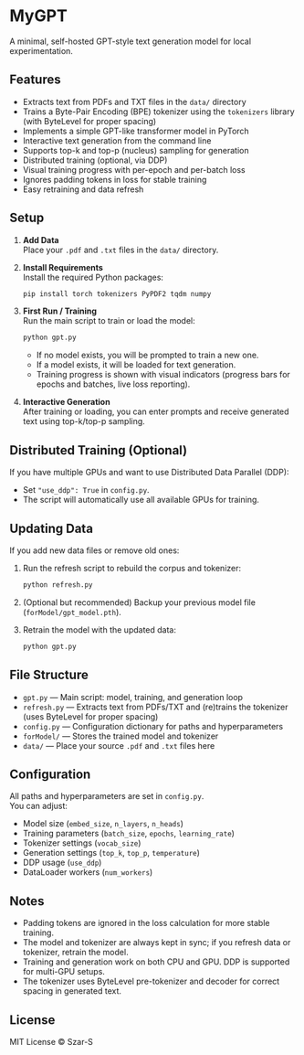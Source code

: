 # MyGPT

A minimal, self-hosted GPT-style text generation model for local experimentation.

## Features

- Extracts text from PDFs and TXT files in the `data/` directory
- Trains a Byte-Pair Encoding (BPE) tokenizer using the `tokenizers` library (with ByteLevel for proper spacing)
- Implements a simple GPT-like transformer model in PyTorch
- Interactive text generation from the command line
- Supports top-k and top-p (nucleus) sampling for generation
- Distributed training (optional, via DDP)
- Visual training progress with per-epoch and per-batch loss
- Ignores padding tokens in loss for stable training
- Easy retraining and data refresh

## Setup

1. **Add Data**  
   Place your `.pdf` and `.txt` files in the `data/` directory.

2. **Install Requirements**  
   Install the required Python packages:
   ```sh
   pip install torch tokenizers PyPDF2 tqdm numpy
   ```

3. **First Run / Training**  
   Run the main script to train or load the model:
   ```sh
   python gpt.py
   ```
   - If no model exists, you will be prompted to train a new one.
   - If a model exists, it will be loaded for text generation.
   - Training progress is shown with visual indicators (progress bars for epochs and batches, live loss reporting).

4. **Interactive Generation**  
   After training or loading, you can enter prompts and receive generated text using top-k/top-p sampling.

## Distributed Training (Optional)

If you have multiple GPUs and want to use Distributed Data Parallel (DDP):

- Set `"use_ddp": True` in `config.py`.
- The script will automatically use all available GPUs for training.

## Updating Data

If you add new data files or remove old ones:

1. Run the refresh script to rebuild the corpus and tokenizer:
   ```sh
   python refresh.py
   ```

2. (Optional but recommended) Backup your previous model file (`forModel/gpt_model.pth`).

3. Retrain the model with the updated data:
   ```sh
   python gpt.py
   ```

## File Structure

- `gpt.py` — Main script: model, training, and generation loop
- `refresh.py` — Extracts text from PDFs/TXT and (re)trains the tokenizer (uses ByteLevel for proper spacing)
- `config.py` — Configuration dictionary for paths and hyperparameters
- `forModel/` — Stores the trained model and tokenizer
- `data/` — Place your source `.pdf` and `.txt` files here

## Configuration

All paths and hyperparameters are set in `config.py`.  
You can adjust:
- Model size (`embed_size`, `n_layers`, `n_heads`)
- Training parameters (`batch_size`, `epochs`, `learning_rate`)
- Tokenizer settings (`vocab_size`)
- Generation settings (`top_k`, `top_p`, `temperature`)
- DDP usage (`use_ddp`)
- DataLoader workers (`num_workers`)

## Notes

- Padding tokens are ignored in the loss calculation for more stable training.
- The model and tokenizer are always kept in sync; if you refresh data or tokenizer, retrain the model.
- Training and generation work on both CPU and GPU. DDP is supported for multi-GPU setups.
- The tokenizer uses ByteLevel pre-tokenizer and decoder for correct spacing in generated text.

## License

MIT License © Szar-S